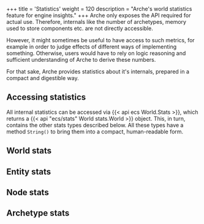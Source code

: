 +++
title = 'Statistics'
weight = 120
description = "Arche's world statistics feature for engine insights."
+++
Arche only exposes the API required for actual use.
Therefore, internals like the number of archetypes, memory used to store components etc. are not directly accessible.

However, it might sometimes be useful to have access to such metrics,
for example in order to judge effects of different ways of implementing something.
Otherwise, users would have to rely on logic reasoning and sufficient understanding of Arche to derive these numbers.

For that sake, Arche provides statistics about it's internals, prepared in a compact and digestible way.

## Accessing statistics

All internal statistics can be accessed via {{< api ecs World.Stats >}},
which returns a {{< api "ecs/stats" World stats.World >}} object.
This, in turn, contains the other stats types described below.
All these types have a method `String()` to bring them into a compact, human-readable form. 

## World stats

## Entity stats

## Node stats

## Archetype stats


